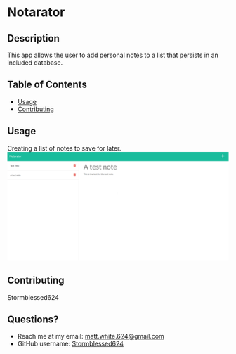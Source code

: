 
  # Notarator
  

  ## Description
  This app allows the user to add personal notes to a list that persists in an included database.

  ## Table of Contents
  * [Usage](#usage)
  * [Contributing](#contributing)
  

  ## Usage
  Creating a list of notes to save for later.
  ![alt text](public/assets/images/notarator-screenshot.png)



  ## Contributing
  Stormblessed624
  

  ## Questions?
  - Reach me at my email: matt.white.624@gmail.com
  - GitHub username: [Stormblessed624](https://github.com/Stormblessed624/)

  
